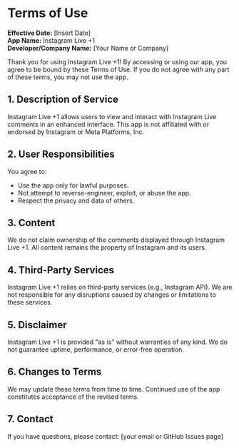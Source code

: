 # Terms of Use

**Effective Date:** [Insert Date]  
**App Name:** Instagram Live +1  
**Developer/Company Name:** [Your Name or Company]  

Thank you for using Instagram Live +1! By accessing or using our app, you agree to be bound by these Terms of Use. If you do not agree with any part of these terms, you may not use the app.

## 1. Description of Service

Instagram Live +1 allows users to view and interact with Instagram Live comments in an enhanced interface. This app is not affiliated with or endorsed by Instagram or Meta Platforms, Inc.

## 2. User Responsibilities

You agree to:
- Use the app only for lawful purposes.
- Not attempt to reverse-engineer, exploit, or abuse the app.
- Respect the privacy and data of others.

## 3. Content

We do not claim ownership of the comments displayed through Instagram Live +1. All content remains the property of Instagram and its users.

## 4. Third-Party Services

Instagram Live +1 relies on third-party services (e.g., Instagram API). We are not responsible for any disruptions caused by changes or limitations to these services.

## 5. Disclaimer

Instagram Live +1 is provided "as is" without warranties of any kind. We do not guarantee uptime, performance, or error-free operation.

## 6. Changes to Terms

We may update these terms from time to time. Continued use of the app constitutes acceptance of the revised terms.

## 7. Contact

If you have questions, please contact: [your email or GitHub Issues page]
